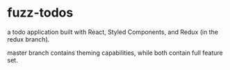 # fuzz-todos
a todo application built with React, Styled Components, and Redux (in the redux branch).

master branch contains theming capabilities, while both contain full feature set.